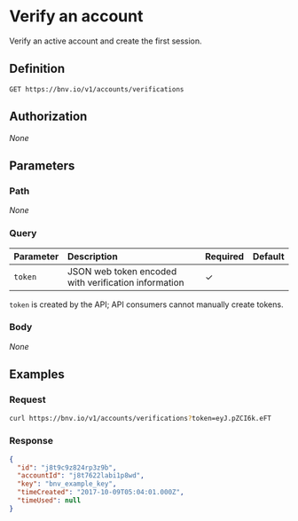 # Verify an account

Verify an active account and create the first session.


## Definition

```
GET https://bnv.io/v1/accounts/verifications
```


## Authorization

*None*


## Parameters

### Path

*None*

### Query

| Parameter      | Description | Required | Default |
| :------------- | :---------- | :------- | :------ |
| `token`        | JSON web token encoded with verification information | ✓ | |

`token` is created by the API; API consumers cannot manually create tokens.

### Body

*None*


## Examples

### Request

```sh
curl https://bnv.io/v1/accounts/verifications?token=eyJ.pZCI6k.eFT
```

### Response

```json
{
  "id": "j8t9c9z824rp3z9b",
  "accountId": "j8t7622labi1p8wd",
  "key": "bnv_example_key",
  "timeCreated": "2017-10-09T05:04:01.000Z",
  "timeUsed": null
}
```

